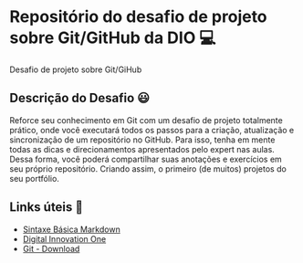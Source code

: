 # Repositório do desafio de projeto sobre Git/GitHub da DIO :computer:

Desafio de projeto sobre Git/GiHub

## Descrição do Desafio :smiley:

Reforce seu conhecimento em Git com um desafio de projeto totalmente prático, onde você executará todos os passos para a criação, atualização e sincronização de um repositório no GitHub. Para isso, tenha em mente todas as dicas e direcionamentos apresentados pelo expert nas aulas. Dessa forma, você poderá compartilhar suas anotações e exercícios em seu próprio repositório. Criando assim, o primeiro (de muitos) projetos do seu portfólio.

## Links úteis :link:

 - [Sintaxe Básica Markdown](https://www.markdownguide.org/)
 - [Digital Innovation One](https://digitalinnovation.one/)
 - [Git - Download](https://git-scm.com/)
